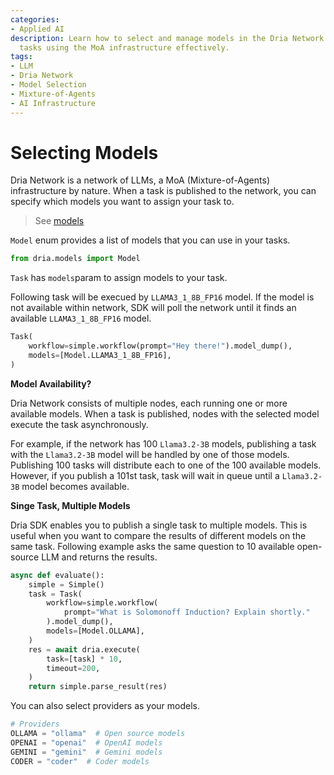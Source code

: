 ```yaml
---
categories:
- Applied AI
description: Learn how to select and manage models in the Dria Network for your LLM
  tasks using the MoA infrastructure effectively.
tags:
- LLM
- Dria Network
- Model Selection
- Mixture-of-Agents
- AI Infrastructure
---
```


# Selecting Models

Dria Network is a network of LLMs, a MoA (Mixture-of-Agents) infrastructure by nature. 
When a task is published to the network, you can specify which models you want to assign your task to.

> See [models](models.md)

`Model` enum provides a list of models that you can use in your tasks.

```python
from dria.models import Model
```

`Task` has `models`param to assign models to your task.

Following task will be execued by `LLAMA3_1_8B_FP16` model. If the model is not available within network, SDK will poll the network until it finds an available `LLAMA3_1_8B_FP16` model.
```python
Task(
    workflow=simple.workflow(prompt="Hey there!").model_dump(),
    models=[Model.LLAMA3_1_8B_FP16],
)
```

**Model Availability?**

Dria Network consists of multiple nodes, each running one or more available models. When a task is published, nodes with the selected model execute the task asynchronously.

For example, if the network has 100 `Llama3.2-3B` models, publishing a task with the `Llama3.2-3B` model will be handled by one of those models. 
Publishing 100 tasks will distribute each to one of the 100 available models. 
However, if you publish a 101st task, task will wait in queue until a `Llama3.2-3B` model becomes available.

**Singe Task, Multiple Models**

Dria SDK enables you to publish a single task to multiple models. 
This is useful when you want to compare the results of different models on the same task.
Following example asks the same question to 10 available open-source LLM and returns the results.


```python
async def evaluate():
    simple = Simple()
    task = Task(
        workflow=simple.workflow(
            prompt="What is Solomonoff Induction? Explain shortly."
        ).model_dump(),
        models=[Model.OLLAMA],
    )
    res = await dria.execute(
        task=[task] * 10,
        timeout=200,
    )
    return simple.parse_result(res)
```

You can also select providers as your models.
```python
# Providers
OLLAMA = "ollama"  # Open source models
OPENAI = "openai"  # OpenAI models
GEMINI = "gemini"  # Gemini models
CODER = "coder"  # Coder models
```